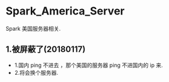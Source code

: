 # Spark_America_Server

Spark 美国服务器相关.


## 1.被屏蔽了(20180117)
* 1.国内 ping 不进去 ，那个美国的服务器 ping 不进国内的 ip 来.
* 2.将会换个服务器.






